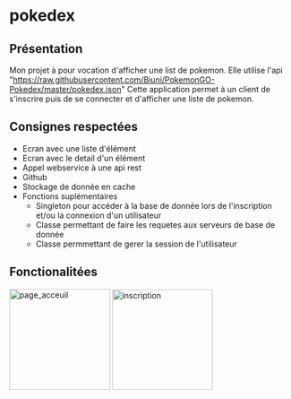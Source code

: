 # pokedex

## Présentation

Mon projet à pour vocation d'afficher une list de pokemon. Elle utilise l'api "https://raw.githubusercontent.com/Biuni/PokemonGO-Pokedex/master/pokedex.json"
Cette application permet à un client de s'inscrire puis de se connecter et d'afficher une liste de pokemon.

## Consignes respectées

* Ecran avec une liste d'élément
* Ecran avec le detail d'un élément
* Appel webservice à une api rest 
* Github 
* Stockage de donnée en cache
* Fonctions suplémentaires
    - Singleton pour accéder à la base de donnée lors de l'inscription et/ou la connexion d'un utilisateur
    - Classe permettant de faire les requetes aux serveurs de base de donnée
    - Classe permmettant de gerer la session de l'utilisateur

## Fonctionalitées

<img width="180" alt="page_acceuil" src="https://user-images.githubusercontent.com/62743450/81472121-28c1e700-91f6-11ea-9d64-202669b528f3.PNG">




<img width="179" alt="inscription" src="https://user-images.githubusercontent.com/62743450/81472634-b2bf7f00-91f9-11ea-81bb-8c511758cac4.PNG">






